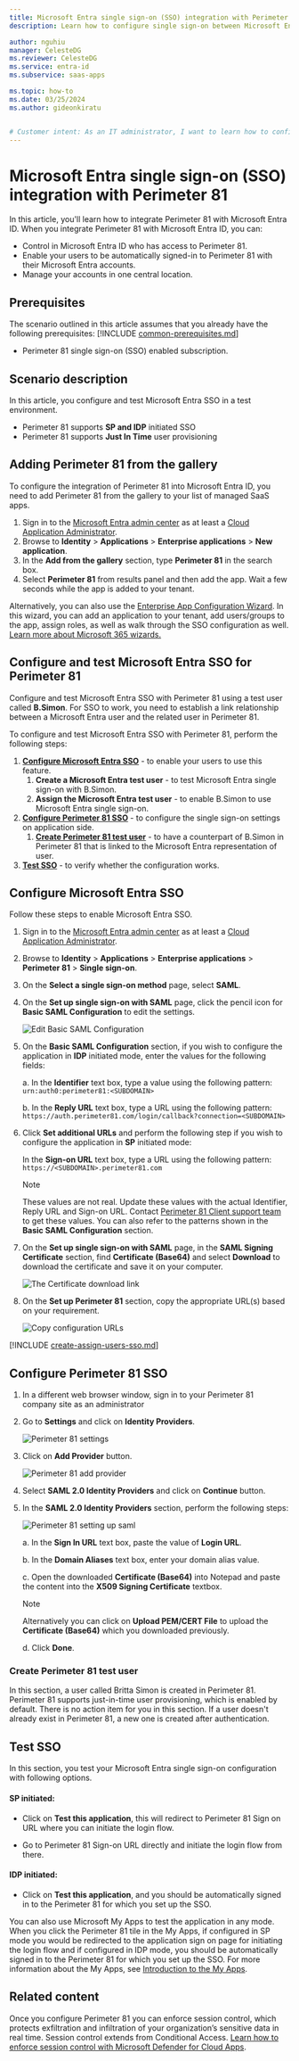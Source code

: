 ```yaml
---
title: Microsoft Entra single sign-on (SSO) integration with Perimeter 81
description: Learn how to configure single sign-on between Microsoft Entra ID and Perimeter 81.

author: nguhiu
manager: CelesteDG
ms.reviewer: CelesteDG
ms.service: entra-id
ms.subservice: saas-apps

ms.topic: how-to
ms.date: 03/25/2024
ms.author: gideonkiratu


# Customer intent: As an IT administrator, I want to learn how to configure single sign-on between Microsoft Entra ID and Perimeter 81 so that I can control who has access to Perimeter 81, enable automatic sign-in with Microsoft Entra accounts, and manage my accounts in one central location.
---
```


# Microsoft Entra single sign-on (SSO) integration with Perimeter 81

In this article,  you'll learn how to integrate Perimeter 81 with Microsoft Entra ID. When you integrate Perimeter 81 with Microsoft Entra ID, you can:

* Control in Microsoft Entra ID who has access to Perimeter 81.
* Enable your users to be automatically signed-in to Perimeter 81 with their Microsoft Entra accounts.
* Manage your accounts in one central location.

## Prerequisites
The scenario outlined in this article assumes that you already have the following prerequisites:
[!INCLUDE [common-prerequisites.md](~/identity/saas-apps/includes/common-prerequisites.md)]
* Perimeter 81 single sign-on (SSO) enabled subscription.

## Scenario description

In this article,  you configure and test Microsoft Entra SSO in a test environment.

* Perimeter 81 supports **SP and IDP** initiated SSO
* Perimeter 81 supports **Just In Time** user provisioning

## Adding Perimeter 81 from the gallery

To configure the integration of Perimeter 81 into Microsoft Entra ID, you need to add Perimeter 81 from the gallery to your list of managed SaaS apps.

1. Sign in to the [Microsoft Entra admin center](https://entra.microsoft.com) as at least a [Cloud Application Administrator](~/identity/role-based-access-control/permissions-reference.md#cloud-application-administrator).
1. Browse to **Identity** > **Applications** > **Enterprise applications** > **New application**.
1. In the **Add from the gallery** section, type **Perimeter 81** in the search box.
1. Select **Perimeter 81** from results panel and then add the app. Wait a few seconds while the app is added to your tenant.

 Alternatively, you can also use the [Enterprise App Configuration Wizard](https://portal.office.com/AdminPortal/home?Q=Docs#/azureadappintegration). In this wizard, you can add an application to your tenant, add users/groups to the app, assign roles, as well as walk through the SSO configuration as well. [Learn more about Microsoft 365 wizards.](/microsoft-365/admin/misc/azure-ad-setup-guides)


<a name='configure-and-test-azure-ad-sso-for-perimeter-81'></a>

## Configure and test Microsoft Entra SSO for Perimeter 81

Configure and test Microsoft Entra SSO with Perimeter 81 using a test user called **B.Simon**. For SSO to work, you need to establish a link relationship between a Microsoft Entra user and the related user in Perimeter 81.

To configure and test Microsoft Entra SSO with Perimeter 81, perform the following steps:

1. **[Configure Microsoft Entra SSO](#configure-azure-ad-sso)** - to enable your users to use this feature.
    1. **Create a Microsoft Entra test user** - to test Microsoft Entra single sign-on with B.Simon.
    1. **Assign the Microsoft Entra test user** - to enable B.Simon to use Microsoft Entra single sign-on.
1. **[Configure Perimeter 81 SSO](#configure-perimeter-81-sso)** - to configure the single sign-on settings on application side.
    1. **[Create Perimeter 81 test user](#create-perimeter-81-test-user)** - to have a counterpart of B.Simon in Perimeter 81 that is linked to the Microsoft Entra representation of user.
1. **[Test SSO](#test-sso)** - to verify whether the configuration works.

<a name='configure-azure-ad-sso'></a>

## Configure Microsoft Entra SSO

Follow these steps to enable Microsoft Entra SSO.

1. Sign in to the [Microsoft Entra admin center](https://entra.microsoft.com) as at least a [Cloud Application Administrator](~/identity/role-based-access-control/permissions-reference.md#cloud-application-administrator).
1. Browse to **Identity** > **Applications** > **Enterprise applications** > **Perimeter 81** > **Single sign-on**.
1. On the **Select a single sign-on method** page, select **SAML**.
1. On the **Set up single sign-on with SAML** page, click the pencil icon for **Basic SAML Configuration** to edit the settings.

   ![Edit Basic SAML Configuration](common/edit-urls.png)

1. On the **Basic SAML Configuration** section, if you wish to configure the application in **IDP** initiated mode, enter the values for the following fields:

    a. In the **Identifier** text box, type a value using the following pattern:
    `urn:auth0:perimeter81:<SUBDOMAIN>`

    b. In the **Reply URL** text box, type a URL using the following pattern:
    `https://auth.perimeter81.com/login/callback?connection=<SUBDOMAIN>`

1. Click **Set additional URLs** and perform the following step if you wish to configure the application in **SP** initiated mode:

    In the **Sign-on URL** text box, type a URL using the following pattern:
    `https://<SUBDOMAIN>.perimeter81.com`

	> [!NOTE]
	> These values are not real. Update these values with the actual Identifier, Reply URL and Sign-on URL. Contact [Perimeter 81 Client support team](mailto:support@perimeter81.com) to get these values. You can also refer to the patterns shown in the **Basic SAML Configuration** section.

1. On the **Set up single sign-on with SAML** page, in the **SAML Signing Certificate** section,  find **Certificate (Base64)** and select **Download** to download the certificate and save it on your computer.

	![The Certificate download link](common/certificatebase64.png)

1. On the **Set up Perimeter 81** section, copy the appropriate URL(s) based on your requirement.

    ![Copy configuration URLs](common/copy-configuration-urls.png)

<a name='create-an-azure-ad-test-user'></a>

[!INCLUDE [create-assign-users-sso.md](~/identity/saas-apps/includes/create-assign-users-sso.md)]

## Configure Perimeter 81 SSO




1. In a different web browser window, sign in to your Perimeter 81 company site as an administrator

4. Go to **Settings** and click on **Identity Providers**.

    ![Perimeter 81 settings](./media/perimeter-81-tutorial/settings.png)

5. Click on **Add Provider** button.

    ![Perimeter 81 add provider](./media/perimeter-81-tutorial/add-provider.png)

6. Select **SAML 2.0 Identity Providers** and click on **Continue** button.

7. In the **SAML 2.0 Identity Providers** section, perform the following steps:

    ![Perimeter 81 setting up saml](./media/perimeter-81-tutorial/setting-up-saml.png)

    a. In the **Sign In URL** text box, paste the value of **Login URL**.

    b. In the **Domain Aliases** text box, enter your domain alias value.

    c. Open the downloaded **Certificate (Base64)** into Notepad and paste the content into the **X509 Signing Certificate** textbox.

    > [!NOTE]
    > Alternatively you can click on **Upload PEM/CERT File** to upload the **Certificate (Base64)** which you downloaded previously.
    
    d. Click **Done**.

### Create Perimeter 81 test user

In this section, a user called Britta Simon is created in Perimeter 81. Perimeter 81 supports just-in-time user provisioning, which is enabled by default. There is no action item for you in this section. If a user doesn't already exist in Perimeter 81, a new one is created after authentication.

## Test SSO 

In this section, you test your Microsoft Entra single sign-on configuration with following options. 

#### SP initiated:

* Click on **Test this application**, this will redirect to Perimeter 81 Sign on URL where you can initiate the login flow.  

* Go to Perimeter 81 Sign-on URL directly and initiate the login flow from there.

#### IDP initiated:

* Click on **Test this application**, and you should be automatically signed in to the Perimeter 81 for which you set up the SSO.

You can also use Microsoft My Apps to test the application in any mode. When you click the Perimeter 81 tile in the My Apps, if configured in SP mode you would be redirected to the application sign on page for initiating the login flow and if configured in IDP mode, you should be automatically signed in to the Perimeter 81 for which you set up the SSO. For more information about the My Apps, see [Introduction to the My Apps](https://support.microsoft.com/account-billing/sign-in-and-start-apps-from-the-my-apps-portal-2f3b1bae-0e5a-4a86-a33e-876fbd2a4510).

## Related content

Once you configure Perimeter 81 you can enforce session control, which protects exfiltration and infiltration of your organization’s sensitive data in real time. Session control extends from Conditional Access. [Learn how to enforce session control with Microsoft Defender for Cloud Apps](/cloud-app-security/proxy-deployment-any-app).
